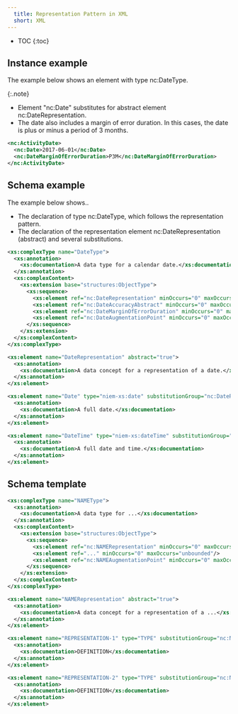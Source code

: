 ```yaml
---
  title: Representation Pattern in XML
  short: XML
---
```


- TOC
{:toc}

## Instance example

The example below shows an element with type nc:DateType.

{:.note}
- Element "nc:Date" substitutes for abstract element nc:DateRepresentation.
- The date also includes a margin of error duration.  In this cases, the date is plus or minus a period of 3 months.

```xml
<nc:ActivityDate>
  <nc:Date>2017-06-01</nc:Date>
  <nc:DateMarginOfErrorDuration>P3M</nc:DateMarginOfErrorDuration>
</nc:ActivityDate>
```

## Schema example

The example below shows..

- The declaration of type nc:DateType, which follows the representation pattern.
- The declaration of the representation element nc:DateRepresentation (abstract) and several substitutions.

```xml
<xs:complexType name="DateType">
  <xs:annotation>
    <xs:documentation>A data type for a calendar date.</xs:documentation>
  </xs:annotation>
  <xs:complexContent>
    <xs:extension base="structures:ObjectType">
      <xs:sequence>
        <xs:element ref="nc:DateRepresentation" minOccurs="0" maxOccurs="unbounded"/>
        <xs:element ref="nc:DateAccuracyAbstract" minOccurs="0" maxOccurs="1"/>
        <xs:element ref="nc:DateMarginOfErrorDuration" minOccurs="0" maxOccurs="1"/>
        <xs:element ref="nc:DateAugmentationPoint" minOccurs="0" maxOccurs="unbounded"/>
      </xs:sequence>
    </xs:extension>
  </xs:complexContent>
</xs:complexType>

<xs:element name="DateRepresentation" abstract="true">
  <xs:annotation>
    <xs:documentation>A data concept for a representation of a date.</xs:documentation>
  </xs:annotation>
</xs:element>

<xs:element name="Date" type="niem-xs:date" substitutionGroup="nc:DateRepresentation" nillable="true">
  <xs:annotation>
    <xs:documentation>A full date.</xs:documentation>
  </xs:annotation>
</xs:element>

<xs:element name="DateTime" type="niem-xs:dateTime" substitutionGroup="nc:DateRepresentation">
  <xs:annotation>
    <xs:documentation>A full date and time.</xs:documentation>
  </xs:annotation>
</xs:element>
```

## Schema template

```xml
<xs:complexType name="NAMEType">
  <xs:annotation>
    <xs:documentation>A data type for ...</xs:documentation>
  </xs:annotation>
  <xs:complexContent>
    <xs:extension base="structures:ObjectType">
      <xs:sequence>
        <xs:element ref="nc:NAMERepresentation" minOccurs="0" maxOccurs="unbounded"/>
        <xs:element ref="..." minOccurs="0" maxOccurs="unbounded"/>
        <xs:element ref="nc:NAMEAugmentationPoint" minOccurs="0" maxOccurs="unbounded"/>
      </xs:sequence>
    </xs:extension>
  </xs:complexContent>
</xs:complexType>

<xs:element name="NAMERepresentation" abstract="true">
  <xs:annotation>
    <xs:documentation>A data concept for a representation of a ...</xs:documentation>
  </xs:annotation>
</xs:element>

<xs:element name="REPRESENTATION-1" type="TYPE" substitutionGroup="nc:NAMERepresentation" nillable="true">
  <xs:annotation>
    <xs:documentation>DEFINITION</xs:documentation>
  </xs:annotation>
</xs:element>

<xs:element name="REPRESENTATION-2" type="TYPE" substitutionGroup="nc:NAMERepresentation" nillable="true">
  <xs:annotation>
    <xs:documentation>DEFINITION</xs:documentation>
  </xs:annotation>
</xs:element>

```
